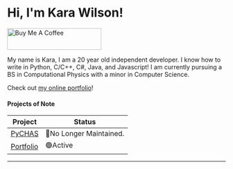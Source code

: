 # Hi, I'm Kara Wilson!
<a href="https://www.buymeacoffee.com/jushpush" target="_blank"><img src="https://cdn.buymeacoffee.com/buttons/default-blue.png" alt="Buy Me A Coffee" height="50" width="217"></a>

<p>My name is Kara, I am a 20 year old independent developer. I know how to write in Python, C/C++, C#, Java, and Javascript! I am currently pursuing a BS in Computational Physics with a minor in Computer Science.</p>

Check out [my online portfolio](https://jushpush.github.io/)!

#### Projects of Note
|Project|Status|
|-------|------|
[PyCHAS](https://github.com/JushPush/PyCHAS)|🔴No Longer Maintained.   
[Portfolio](https://jushpush.github.io/)|🟢Active

---
